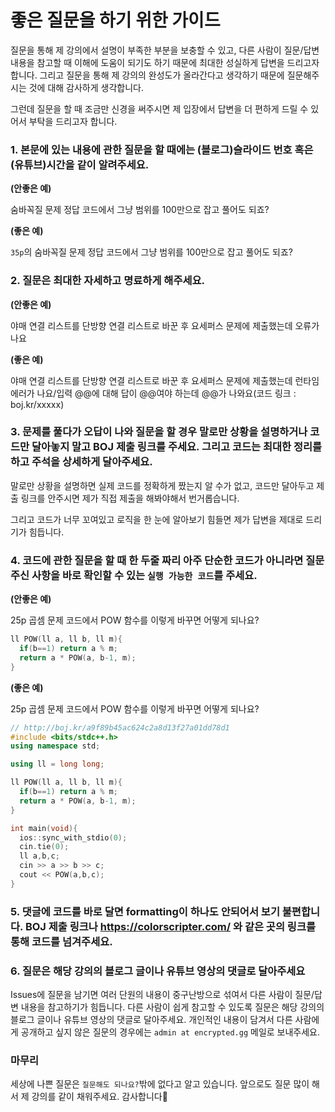 # 좋은 질문을 하기 위한 가이드

질문을 통해 제 강의에서 설명이 부족한 부분을 보충할 수 있고, 다른 사람이 질문/답변 내용을 참고할 때 이해에 도움이 되기도 하기 때문에 최대한 성실하게 답변을 드리고자 합니다. 그리고 질문을 통해 제 강의의 완성도가 올라간다고 생각하기 때문에 질문해주시는 것에 대해 감사하게 생각합니다.

그런데 질문을 할 때 조금만 신경을 써주시면 제 입장에서 답변을 더 편하게 드릴 수 있어서 부탁을 드리고자 합니다.

### 1. 본문에 있는 내용에 관한 질문을 할 때에는 (블로그)슬라이드 번호 혹은 (유튜브)시간을 같이 알려주세요.

**(안좋은 예)**

숨바꼭질 문제 정답 코드에서 그냥 범위를 100만으로 잡고 풀어도 되죠?

**(좋은 예)**

`35p`의 숨바꼭질 문제 정답 코드에서 그냥 범위를 100만으로 잡고 풀어도 되죠?

### 2. 질문은 최대한 자세하고 명료하게 해주세요.

**(안좋은 예)**

야매 연결 리스트를 단방향 연결 리스트로 바꾼 후 요세퍼스 문제에 제출했는데 오류가 나요 

**(좋은 예)**

야매 연결 리스트를 단방향 연결 리스트로 바꾼 후 요세퍼스 문제에 제출했는데 런타임 에러가 나요/입력 @@에 대해 답이 @@여야 하는데 @@가 나와요(코드 링크 : boj.kr/xxxxx)

### 3. 문제를 풀다가 오답이 나와 질문을 할 경우 말로만 상황을 설명하거나 코드만 달아놓지 말고 BOJ 제출 링크를 주세요. 그리고 코드는 최대한 정리를 하고 주석을 상세하게 달아주세요.

말로만 상황을 설명하면 실제 코드를 정확하게 짰는지 알 수가 없고, 코드만 달아두고 제출 링크를 안주시면 제가 직접 제출을 해봐야해서 번거롭습니다.

그리고 코드가 너무 꼬여있고 로직을 한 눈에 알아보기 힘들면 제가 답변을 제대로 드리기가 힘듭니다.

### 4. 코드에 관한 질문을 할 때 한 두줄 짜리 아주 단순한 코드가 아니라면 질문주신 사항을 바로 확인할 수 있는 `실행 가능한 코드`를 주세요.

**(안좋은 예)**

25p 곱셈 문제 코드에서 POW 함수를 이렇게 바꾸면 어떻게 되나요?
```cpp
ll POW(ll a, ll b, ll m){
  if(b==1) return a % m;
  return a * POW(a, b-1, m);
}
```

**(좋은 예)**

25p 곱셈 문제 코드에서 POW 함수를 이렇게 바꾸면 어떻게 되나요?
```cpp
// http://boj.kr/a9f89b45ac624c2a8d13f27a01dd78d1
#include <bits/stdc++.h>
using namespace std;

using ll = long long;

ll POW(ll a, ll b, ll m){
  if(b==1) return a % m;
  return a * POW(a, b-1, m);
}

int main(void){
  ios::sync_with_stdio(0);
  cin.tie(0);
  ll a,b,c;
  cin >> a >> b >> c;
  cout << POW(a,b,c);
}
```

### 5. 댓글에 코드를 바로 달면 formatting이 하나도 안되어서 보기 불편합니다. BOJ 제출 링크나 https://colorscripter.com/ 와 같은 곳의 링크를 통해 코드를 넘겨주세요.

### 6. 질문은 해당 강의의 블로그 글이나 유튜브 영상의 댓글로 달아주세요

Issues에 질문을 남기면 여러 단원의 내용이 중구난방으로 섞여서 다른 사람이 질문/답변 내용을 참고하기가 힘듭니다. 다른 사람이 쉽게 참고할 수 있도록 질문은 해당 강의의 블로그 글이나 유튜브 영상의 댓글로 달아주세요. 개인적인 내용이 담겨서 다른 사람에게 공개하고 싶지 않은 질문의 경우에는 `admin at encrypted.gg` 메일로 보내주세요.

### 마무리

세상에 나쁜 질문은 `질문해도 되나요?`밖에 없다고 알고 있습니다. 앞으로도 질문 많이 해서 제 강의를 같이 채워주세요. 감사합니다🤣
